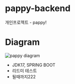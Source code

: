 # pappy-backend
개인프로젝트 - pappy! 


# Diagram 
![pappy diagram](https://github.com/user-attachments/assets/11e485a0-454d-4178-b7ba-19fb5c004709)


- JDK17, SPRING BOOT
- 리드미 테스트
- 될때까지222